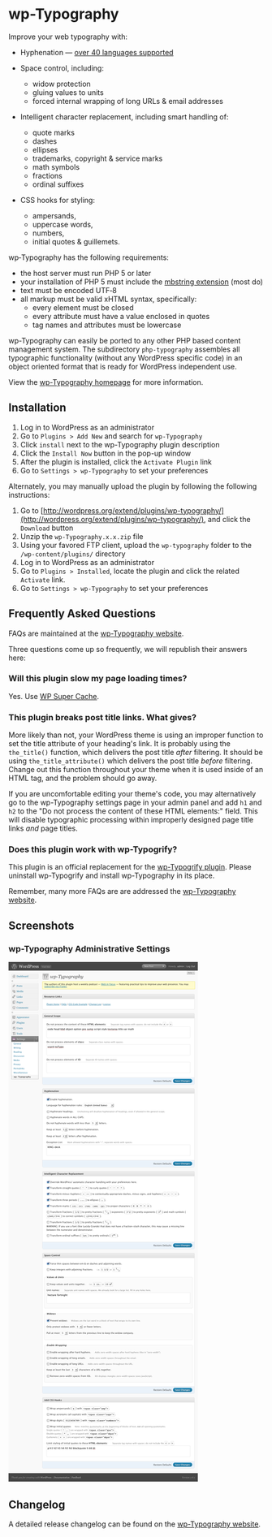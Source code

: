 # wp-Typography #

Improve your web typography with:

* Hyphenation &mdash; [over 40 languages supported](https://code.mundschenk.at/wp-typography/frequently-asked-questions/#what-hyphenation-language-patterns-are-included)

* Space control, including:
    * widow protection
    * gluing values to units
    * forced internal wrapping of long URLs & email addresses

* Intelligent character replacement, including smart handling of:
    * quote marks
    * dashes
    * ellipses
    * trademarks, copyright & service marks
    * math symbols
    * fractions
    * ordinal suffixes

* CSS hooks for styling:
    * ampersands,
    * uppercase words,
    * numbers,
    * initial quotes & guillemets.

wp‐Typography has the following requirements:

* the host server must run PHP 5 or later
* your installation of PHP 5 must include the [mbstring extension](http://us3.php.net/manual/en/mbstring.installation.php) (most do)
* text must be encoded UTF‐8
* all markup must be valid xHTML syntax, specifically:
    * every element must be closed
    * every attribute must have a value enclosed in quotes
    * tag names and attributes must be lowercase

wp-Typography can easily be ported to any other PHP based content management system. The subdirectory `php-typography` assembles all typographic functionality (without any WordPress specific code) in an object oriented format that is ready for WordPress independent use.

View the [wp-Typography homepage](https://code.mundschenk.at/wp-typography/ "wp-Typography Homepage") for more information.

## Installation ##

1. Log in to WordPress as an administrator
2. Go to `Plugins > Add New` and search for `wp-Typography`
3. Click `install` next to the wp-Typography plugin description
4. Click the `Install Now` button in the pop-up window
5. After the plugin is installed, click the `Activate Plugin` link
6. Go to `Settings > wp-Typography` to set your preferences

Alternately, you may manually upload the plugin by following the following instructions:

1. Go to [http://wordpress.org/extend/plugins/wp-typography/](http://wordpress.org/extend/plugins/wp-typography/), and click the `Download` button
2. Unzip the `wp-Typography.x.x.zip` file
3. Using your favored FTP client, upload the `wp-typography` folder to the `/wp-content/plugins/` directory
4. Log in to WordPress as an administrator
5. Go to `Plugins > Installed`, locate the plugin and click the related `Activate` link.
6. Go to `Settings > wp-Typography` to set your preferences

## Frequently Asked Questions ##

FAQs are maintained at the [wp-Typography website](https://code.mundschenk.at/wp-typography/frequently-asked-questions/ "wp-Typography FAQs").

Three questions come up so frequently, we will republish their answers here:

### Will this plu­gin slow my page load­ing times? ###

Yes. Use [WP Super Cache](http://wordpress.org/extend/plugins/wp-super-cache/).

### This plugin breaks post title links.  What gives? ###

More likely than not, your WordPress theme is using an improper function to set the title attribute of your heading's link.  It is probably using the `the_title()` function, which delivers the post title *after* filtering.  It should be using `the_title_attribute()` which delivers the post title *before* filtering.  Change out this function throughout your theme when it is used inside of an HTML tag, and the problem should go away.

If you are uncomfortable editing your theme's code, you may alternatively go to the wp-Typography settings page in your admin panel and add `h1` and `h2` to the "Do not process the content of these HTML elements:" field.  This will disable typographic processing within improperly designed page title links <em>and</em> page titles.

### Does this plugin work with wp-Typogrify? ###

This plugin is an official replacement for the [wp-Typogrify plugin](http://wordpress.org/extend/plugins/wp-typogrify/).  Please uninstall wp-Typogrify and install wp-Typography in its place.

Remember, many more FAQs are are addressed the [wp-Typography website](https://code.mundschenk.at/wp-typography/frequently-asked-questions/).


## Screenshots ##

### wp-Typography Administrative Settings ###
![Imawp-Typography administrative settings](wp-assets/screenshot-1.png)

## Changelog ##

A detailed release changelog can be found on the [wp-Typography website](https://code.mundschenk.at/wp-typography/changes/).

